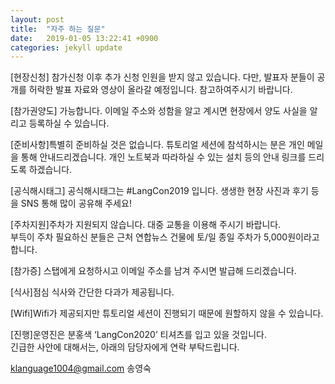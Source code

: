 ```yaml
---
layout: post
title:  "자주 하는 질문"
date:   2019-01-05 13:22:41 +0900
categories: jekyll update
---
```

 

[현장신청] 참가신청 이후 추가 신청 인원을 받지 않고 있습니다. 다만, 발표자 분들이 공개를 허락한 발표 자료와 영상이 올라갈 예정입니다. 참고하여주시기 바랍니다.            

[참가권양도] 가능합니다. 이메일 주소와 성함을 알고 계시면 현장에서 양도 사실을 알리고 등록하실 수 있습니다.

[준비사항]특별히 준비하실 것은 없습니다. 튜토리얼 세션에 참석하시는 분은 개인 메일을 통해 안내드리겠습니다.
개인 노트북과 따라하실 수 있는 설치 등의 안내 링크를 드리도록 하겠습니다.  

[공식해시태그] 공식해시태그는 #LangCon2019 입니다. 생생한 현장 사진과 후기 등을 SNS 통해 많이 공유해 주세요!                  

[주차지원]주차가 지원되지 않습니다. 대중 교통을 이용해 주시기 바랍니다.    
부득이 주차 필요하신 분들은 근처 연합뉴스 건물에 토/일 종일 주차가 5,000원이라고 합니다.

[참가증] 스탭에게 요청하시고 이메일 주소를 남겨 주시면 발급해 드리겠습니다.

[식사]점심 식사와 간단한 다과가 제공됩니다.        

[Wifi]Wifi가 제공되지만 튜토리얼 세션이 진행되기 때문에 원할하지 않을 수 있습니다.          
                        
[진행]운영진은 분홍색 ‘LangCon2020’ 티셔츠를 입고 있을 것입니다.            
  긴급한 사안에 대해서는, 아래의 담당자에게 연락 부탁드립니다.   

klanguage1004@gmail.com 송영숙  
    
                             